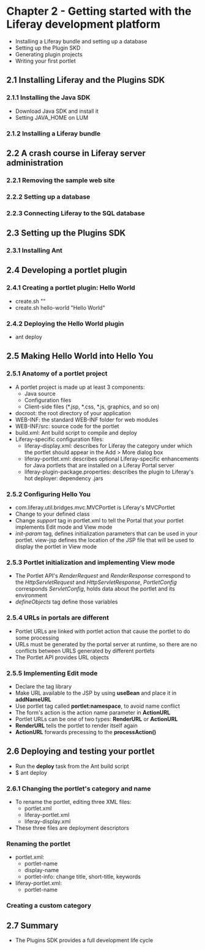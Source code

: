 # Chapter 2 - Getting started with the Liferay development platform
* Installing a Liferay bundle and setting up a database
* Setting up the Plugin SKD
* Generating plugin projects
* Writing your first portlet

## 2.1 Installing Liferay and the Plugins SDK

### 2.1.1 Installing the Java SDK
* Download Java SDK and install it
* Setting JAVA_HOME on LUM

### 2.1.2 Installing a Liferay bundle

## 2.2 A crash course in Liferay server administration

### 2.2.1 Removing the sample web site

### 2.2.2 Setting up a database

### 2.2.3 Connecting Liferay to the SQL database

## 2.3 Setting up the Plugins SDK

### 2.3.1 Installing Ant

## 2.4 Developing a portlet plugin

### 2.4.1 Creating a portlet plugin: Hello World
* create.sh <project name> "<portlet title>"
* create.sh hello-world "Hello World"

### 2.4.2 Deploying the Hello World plugin
* ant deploy

## 2.5 Making Hello World into Hello You

### 2.5.1 Anatomy of a portlet project
* A portlet project is made up at least 3 components:
    * Java source
    * Configuration files
    * Client-side files (*.jsp, *.css, *.js, graphics, and so on)
* docroot: the root directory of your application
* WEB-INF: the standard WEB-INF folder for web modules
* WEB-INF/src: source code for the portlet
* build.xml: Ant build script to compile and deploy
* Liferay-specific configuration files:
    * liferay-display.xml: describes for Liferay the category under which the portlet should appear in the Add > More dialog box
    * liferay-portlet.xml: describes optional Liferay-specific enhancements for Java portlets that are installed on a Liferay Portal server
    * liferay-plugin-package.properties: describes the plugin to Liferay's hot deployer: dependency .jars

### 2.5.2 Configuring Hello You
* com.liferay.util.bridges.mvc.MVCPortlet is Liferay's MVCPortlet
* Change <portlet-class> to your defined class
* Change *support* tag in portlet.xml to tell the Portal that your portlet implements Edit mode and View mode
* *init-param* tag, defines initialization parameters that can be used in your portlet. view-jsp defines the location of the JSP file that will be used to display the portlet in View mode

### 2.5.3 Portlet initialization and implementing View mode
* The Portlet API's *RenderRequest* and *RenderResponse* correspond to the *HttpServletRequest* and *HttpServletResponse*, *PortletConfig* corresponds *ServletConfig*, holds data about the portlet and its environment
* *defineObjects* tag define those variables

### 2.5.4 URLs in portals are different
* Portlet URLs are linked with portlet action that cause the portlet to do some processing
* URLs must be generated by the portal server at runtime, so there are no conflicts between URLS generated by different portlets
* The Portlet API provides URL objects

### 2.5.5 Implementing Edit mode
* Declare the tag library
* Make URL available to the JSP by using **useBean** and place it in **addNameURL**
* Use portlet tag called **portlet:namespace**, to avoid name conflict
* The form's action is the action name parameter in **ActionURL**
* Portlet URLs can be one of two types: **RenderURL** or **ActionURL**
* **RenderURL** tells the portlet to render itself again
* **ActionURL** forwards precessing to the **processAction()**

## 2.6 Deploying and testing your portlet
* Run the **deploy** task from the Ant build script
* $ ant deploy

### 2.6.1 Changing the portlet's category and name
* To rename the portlet, editing three XML files:
    * portlet.xml
    * liferay-portlet.xml
    * liferay-display.xml
* These three files are deployment descriptors

### Renaming the portlet
* portlet.xml:
    * portlet-name
    * display-name
    * portlet-info: change title, short-title, keywords
* liferay-portlet.xml:
    * portlet-name

### Creating a custom category

## 2.7 Summary
* The Plugins SDK provides a full development life cycle
